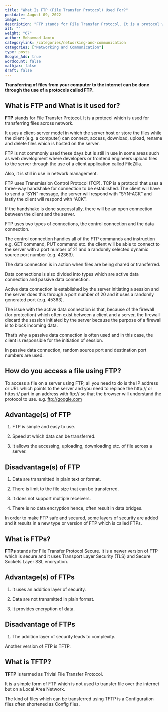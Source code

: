 ```yaml
---
title: "What Is FTP (File Transfer Protocol) Used For?"
postdate: August 09, 2022
image: ""
description: "FTP stands for File Transfer Protocol. It is a protocol which is used for transferring files across network."
alt: ""
weight: "67"
author: Mohammad Jamiu
categorylink: /categories/networking-and-communication
categories: ["Networking and Communication"]
type: posts
Google_Ads: true
wordcount: false
mathjax: false
draft: false
---
```


**Transferring of files from your computer to the internet can be done through the use of a protocols called FTP.**

## What is FTP and What is it used for?

**FTP** stands for File Transfer Protocol. It is a protocol which is used for transferring files across network.

It uses a client-server model in which the server host or store the files while the client (e.g. a computer) can connect, access, download, upload, rename and delete files which is hosted on the server.

FTP is not commonly used these days but is still in use in some areas such as web development where developers or frontend engineers upload files to the server through the use of a client application called FileZilla.

Also, it is still in use in network management.

FTP uses Transmission Control Protocol (TCP). TCP is a protocol that uses a three-way handshake for connection to be established. The client will have to send a “SYN” message, the server will respond with “SYN-ACK” and lastly the client will respond with “ACK”.

If the handshake is done successfully, there will be an open connection between the client and the server.

FTP uses two types of connections, the control connection and the data connection.

The control connection handles all of the FTP commands and instruction e.g. GET command, PUT command etc. the client will be able to connect to the server with a port number of 21 and a randomly selected dynamic source port number (e.g. 42363).

The data connection is in action when files are being shared or transferred.

Data connections is also divided into types which are active data connection and passive data connection.

Active data connection is established by the server initiating a session and the server does this through a port number of 20 and it uses a randomly generated port (e.g. 45363).

The issue with the active data connection is that, because of the firewall (for protection) which often exist between a client and a server, the firewall discard the session initiated by the server because the purpose of a firewall is to block incoming data.

That’s why a passive data connection is often used and in this case, the client is responsible for the initiation of session.

In passive data connection, random source port and destination port numbers are used.

## How do you access a file using FTP?

To access a file on a server using FTP, all you need to do is the IP address or URL which points to the server and you need to replace the http:// or https:// part in an address with ftp:// so that the browser will understand the protocol to use. e.g. ftp://google.com

## Advantage(s) of FTP

1. FTP is simple and easy to use.

1. Speed at which data can be transferred.

1. It allows the accessing, uploading, downloading etc. of file across a server.

## Disadvantage(s) of FTP

1. Data are transmitted in plain text or format.

1. There is limit to the file size that can be transferred.

1. It does not support multiple receivers.

1. There is no data encryption hence, often result in data bridges.

In order to make FTP safe and secured, some layers of security are added and it results in a new type or version of FTP which is called FTPs.

## What is FTPs?

**FTPs** stands for File Transfer Protocol Secure. It is a newer version of FTP which is secure and it uses Transport Layer Security (TLS) and Secure Sockets Layer SSL encryption.

## Advantage(s) of FTPs

1. It uses an addition layer of security.

1. Data are not transmitted in plain format.

1. It provides encryption of data.

## Disadvantage of FTPs

1. The addition layer of security leads to complexity.

Another version of FTP is TFTP.

## What is TFTP?

**TFTP** is termed as Trivial File Transfer Protocol.

It is a simple form of FTP which is not used to transfer file over the internet but on a Local Area Network.

The kind of files which can be transferred using TFTP is a Configuration files often shortened as Config files.
